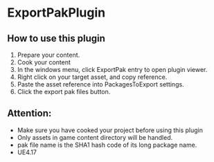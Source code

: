 # ExportPakPlugin

## How to use this plugin
1. Prepare your content.
2. Cook your content
3. In the windows menu, click ExportPak entry to open plugin viewer.
4. Right click on your target asset, and copy reference.
5. Paste the asset reference into PackagesToExport settings.
6. Click the export pak files button.

## Attention:
+ Make sure you have cooked your project before using this plugin
+ Only assets in game content directory will be handled.
+ pak file name is the SHA1 hash code of its long package name.
+ UE4.17